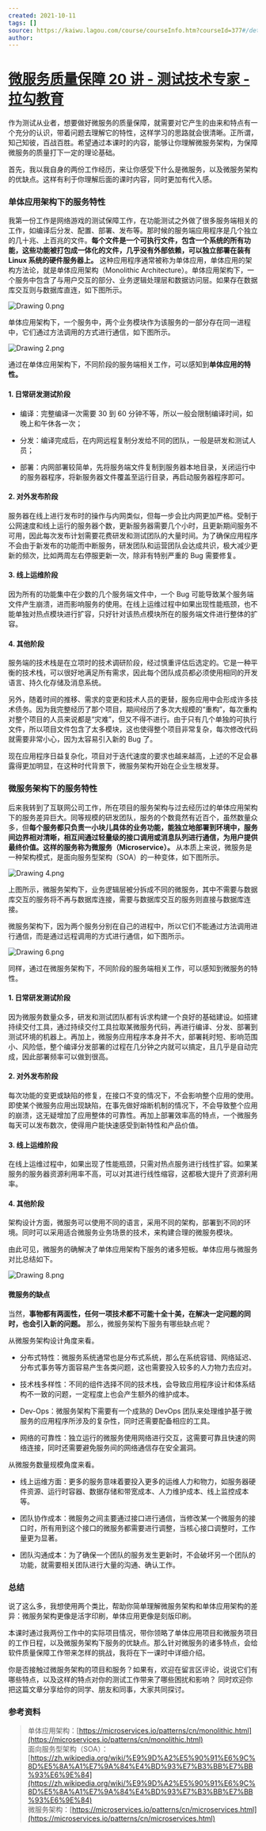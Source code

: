 ```yaml
---
created: 2021-10-11
tags: []
source: https://kaiwu.lagou.com/course/courseInfo.htm?courseId=377#/detail/pc?id=4221
author: 
---
```


# [微服务质量保障 20 讲 - 测试技术专家 - 拉勾教育](https://kaiwu.lagou.com/course/courseInfo.htm?courseId=377#/detail/pc?id=4221)


作为测试从业者，想要做好微服务的质量保障，就需要对它产生的由来和特点有一个充分的认识，带着问题去理解它的特性，这样学习的思路就会很清晰。正所谓，知己知彼，百战百胜。希望通过本课时的内容，能够让你理解微服务架构，为保障微服务的质量打下一定的理论基础。

首先，我以我自身的两份工作经历，来让你感受下什么是微服务，以及微服务架构的优缺点。这样有利于你理解后面的课时内容，同时更加有代入感。

### 单体应用架构下的服务特性

我第一份工作是网络游戏的测试保障工作，在功能测试之外做了很多服务端相关的工作，如编译后分发、配置、部署、发布等。那时候的服务端应用程序是几个独立的几十兆、上百兆的文件。**每个文件是一个可执行文件，包含一个系统的所有功能，这些功能被打包成一体化的文件，几乎没有外部依赖，可以独立部署在装有 Linux 系统的硬件服务器上。** 这种应用程序通常被称为单体应用，单体应用的架构方法论，就是单体应用架构（Monolithic Architecture）。单体应用架构下，一个服务中包含了与用户交互的部分、业务逻辑处理层和数据访问层。如果存在数据库交互则与数据库直连，如下图所示。

![Drawing 0.png](https://s0.lgstatic.com/i/image/M00/35/3E/Ciqc1F8VMbWADRXPAABfysmIcFg665.png)

单体应用架构下，一个服务中，两个业务模块作为该服务的一部分存在同一进程中，它们通过方法调用的方式进行通信，如下图所示。

![Drawing 2.png](https://s0.lgstatic.com/i/image/M00/35/3E/Ciqc1F8VMb6AFe-pAAAxKvxK3wA298.png)

通过在单体应用架构下，不同阶段的服务端相关工作，可以感知到**单体应用的特性。**

#### 1\. 日常研发测试阶段

-   编译：完整编译一次需要 30 到 60 分钟不等，所以一般会限制编译时间，如晚上和午休各一次；
    
-   分发：编译完成后，在内网远程复制分发给不同的团队，一般是研发和测试人员；
    
-   部署：内网部署较简单，先将服务端文件复制到服务器本地目录，关闭运行中的服务器程序，将新服务器文件覆盖至运行目录，再启动服务器程序即可。
    

#### 2\. 对外发布阶段

服务器在线上进行发布时的操作与内网类似，但每一步会比内网更加严格。受制于公网速度和线上运行的服务器个数，更新服务器需要几个小时，且更新期间服务不可用，因此每次发布计划需要花费研发和测试团队的大量时间。为了确保应用程序不会由于新发布的功能而中断服务，研发团队和运营团队会达成共识，极大减少更新的频次，比如两周左右停服更新一次，除非有特别严重的 Bug 需要修复。

#### 3\. 线上运维阶段

因为所有的功能集中在少数的几个服务端文件中，一个 Bug 可能导致某个服务端文件产生崩溃，进而影响服务的使用。在线上运维过程中如果出现性能瓶颈，也不能单独对热点模块进行扩容，只好针对该热点模块所在的服务端文件进行整体的扩容。

#### 4\. 其他阶段

服务端的技术栈是在立项时的技术调研阶段，经过慎重评估后选定的。它是一种平衡的技术栈，可以很好地满足所有需求，因此每个团队成员都必须使用相同的开发语言、持久化存储及消息系统。

另外，随着时间的推移、需求的变更和技术人员的更替，服务应用中会形成许多技术债务。因为我完整经历了那个项目，期间经历了多次大规模的“重构”，每次重构对整个项目的人员来说都是“灾难”，但又不得不进行。由于只有几个单独的可执行文件，所以项目文件包含了太多模块，这也使得整个项目非常复杂，每次修改代码就需要非常小心，因为太容易引入新的 Bug 了。

现在应用程序日益复杂化，项目对于迭代速度的要求也越来越高，上述的不足会暴露得更加明显，在这种时代背景下，微服务架构开始在企业生根发芽。

### 微服务架构下的服务特性

后来我转到了互联网公司工作，所在项目的服务架构与过去经历过的单体应用架构下的服务差异巨大。同等规模的研发团队，服务的个数竟然有近百个，虽然数量众多，但**每个服务都只负责一小块儿具体的业务功能，能独立地部署到环境中，服务间边界相对清晰，相互间通过轻量级的接口调用或消息队列进行通信，为用户提供最终价值。这样的服务称为微服务（Microservice）。** 从本质上来说，微服务是一种架构模式，是面向服务型架构（SOA）的一种变体，如下图所示。

![Drawing 4.png](https://s0.lgstatic.com/i/image/M00/35/3E/Ciqc1F8VMgmAbQ0RAACD0qeLHMs761.png)

上图所示，微服务架构下，业务逻辑层被分拆成不同的微服务，其中不需要与数据库交互的服务将不再与数据库连接，需要与数据库交互的服务则直接与数据库连接。

微服务架构下，因为两个服务分别在自己的进程中，所以它们不能通过方法调用进行通信，而是通过远程调用的方式进行通信，如下图所示。

![Drawing 6.png](https://s0.lgstatic.com/i/image/M00/35/3E/Ciqc1F8VMhGAIS2iAAAyeIWdJZ4810.png)

同样，通过在微服务架构下，不同阶段的服务端相关工作，可以感知到微服务的特性。

#### 1\. 日常研发测试阶段

因为微服务数量众多，研发和测试团队都有诉求构建一个良好的基础建设。如搭建持续交付工具，通过持续交付工具拉取某微服务代码，再进行编译、分发、部署到测试环境的机器上。再加上，微服务应用程序本身并不大，部署耗时短、影响范围小、风险低，整个编译分发部署的过程在几分钟之内就可以搞定，且几乎是自动完成，因此部署频率可以做到很高。

#### 2\. 对外发布阶段

每次功能的变更或缺陷的修复，在接口不变的情况下，不会影响整个应用的使用。即使某个微服务应用出现缺陷，在事先做好熔断机制的情况下，不会导致整个应用的崩溃，这无疑增加了应用整体的可靠性。再加上部署效率高的特点，一个微服务每天可以发布数次，使得用户能快速感受到新特性和产品价值。

#### 3\. 线上运维阶段

在线上运维过程中，如果出现了性能瓶颈，只需对热点服务进行线性扩容。如果某服务的服务器资源利用率不高，可以对其进行线性缩容，这都极大提升了资源利用率。

#### 4\. 其他阶段

架构设计方面，微服务可以使用不同的语言，采用不同的架构，部署到不同的环境。同时可以采用适合微服务业务场景的技术，来构建合理的微服务模块。

由此可见，微服务的确解决了单体应用架构下服务的诸多短板。单体应用与微服务对比总结如下。

![Drawing 8.png](https://s0.lgstatic.com/i/image/M00/35/49/CgqCHl8VMjCAeWiUAAB11eN264M629.png)

#### 微服务的缺点

当然，**事物都有两面性，任何一项技术都不可能十全十美，在解决一定问题的同时，也会引入新的问题。** 那么，微服务架构下服务有哪些缺点呢？

从微服务架构设计角度来看。

-   分布式特性：微服务系统通常也是分布式系统，那么在系统容错、网络延迟、分布式事务等方面容易产生各类问题，这也需要投入较多的人力物力去应对。
    
-   技术栈多样性：不同的组件选择不同的技术栈，会导致应用程序设计和体系结构不一致的问题，一定程度上也会产生额外的维护成本。
    
-   Dev-Ops：微服务架构下需要有一个成熟的 DevOps 团队来处理维护基于微服务的应用程序所涉及的复杂性，同时还需要配备相应的工具。
    
-   网络的可靠性：独立运行的微服务使用网络进行交互，这需要可靠且快速的网络连接，同时还需要避免服务间的网络通信存在安全漏洞。
    

从微服务数量规模角度来看。

-   线上运维方面：更多的服务意味着要投入更多的运维人力和物力，如服务器硬件资源、运行时容器、数据存储和带宽成本、人力维护成本、线上监控成本等。
    
-   团队协作成本：微服务之间主要通过接口进行通信，当修改某一个微服务的接口时，所有用到这个接口的微服务都需要进行调整，当核心接口调整时，工作量更为显著。
    
-   团队沟通成本：为了确保一个团队的服务发生更新时，不会破坏另一个团队的功能，就需要相关团队进行大量的沟通、确认工作。
    

### 总结

说了这么多，我想使用两个类比，帮助你简单理解微服务架构和单体应用架构的差异：微服务架构更像是活字印刷，单体应用更像是刻版印刷。

本课时通过我两份工作中的实际项目情况，带你领略了单体应用项目和微服务项目的工作日程，以及微服务架构下服务的优缺点。那么针对微服务的诸多特点，会给软件质量保障工作带来怎样的挑战，我将在下一课时中详细介绍。

你是否接触过微服务架构的项目和服务？如果有，欢迎在留言区评论，说说它们有哪些特点，以及这样的特点对你的测试工作带来了哪些困扰和影响？ 同时欢迎你把这篇文章分享给你的同学、朋友和同事，大家共同探讨。

### 参考资料

> 单体应用架构：[https://microservices.io/patterns/cn/monolithic.html](https://microservices.io/patterns/cn/monolithic.html)  
> 面向服务型架构（SOA）：[https://zh.wikipedia.org/wiki/%E9%9D%A2%E5%90%91%E6%9C%8D%E5%8A%A1%E7%9A%84%E4%BD%93%E7%B3%BB%E7%BB%93%E6%9E%84](https://zh.wikipedia.org/wiki/%E9%9D%A2%E5%90%91%E6%9C%8D%E5%8A%A1%E7%9A%84%E4%BD%93%E7%B3%BB%E7%BB%93%E6%9E%84)  
> 微服务架构：[https://microservices.io/patterns/cn/microservices.html](https://microservices.io/patterns/cn/microservices.html)
